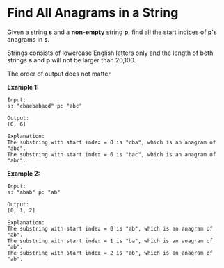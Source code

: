 # Find All Anagrams in a String

Given a string __s__ and a __non-empty__ string __p__, find all the start indices of __p__'s anagrams in __s__.

Strings consists of lowercase English letters only and the length of both strings __s__ and __p__ will not be larger than 20,100.

The order of output does not matter.

__Example 1:__

```pseudo
Input:
s: "cbaebabacd" p: "abc"

Output:
[0, 6]

Explanation:
The substring with start index = 0 is "cba", which is an anagram of "abc".
The substring with start index = 6 is "bac", which is an anagram of "abc".
```

__Example 2:__

```pseudo
Input:
s: "abab" p: "ab"

Output:
[0, 1, 2]

Explanation:
The substring with start index = 0 is "ab", which is an anagram of "ab".
The substring with start index = 1 is "ba", which is an anagram of "ab".
The substring with start index = 2 is "ab", which is an anagram of "ab".
```
